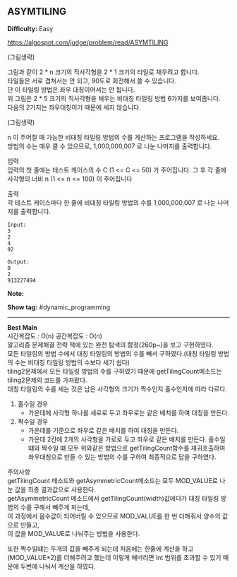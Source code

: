 ## ASYMTILING

**Difficulty:** Easy

https://algospot.com/judge/problem/read/ASYMTILING

(그림생략) <br/>

그림과 같이 2 \* n 크기의 직사각형을 2 \* 1 크기의 타일로 채우려고 합니다. <br/>
타일들은 서로 겹쳐서는 안 되고, 90도로 회전해서 쓸 수 있습니다. <br/>
단 이 타일링 방법은 좌우 대칭이어서는 안 됩니다. <br/>
위 그림은 2 * 5 크기의 직사각형을 채우는 비대칭 타일링 방법 6가지를 보여줍니다. <br/>
다음의 2가지는 좌우대칭이기 때문에 세지 않습니다. <br/>

(그림생략) <br/>

n 이 주어질 때 가능한 비대칭 타일링 방법의 수를 계산하는 프로그램을 작성하세요. <br/>
방법의 수는 매우 클 수 있으므로, 1,000,000,007 로 나눈 나머지를 출력합니다.

입력 <br/>
입력의 첫 줄에는 테스트 케이스의 수 C (1 <= C <= 50) 가 주어집니다. 그 후 각 줄에 사각형의 너비 n (1 <= n <= 100) 이 주어집니다

출력 <br/>
각 테스트 케이스마다 한 줄에 비대칭 타일링 방법의 수를 1,000,000,007 로 나눈 나머지를 출력합니다.

```
Input:
3
2
4
92

Output: 
0
2
913227494
```

**Note:**

**Show tag:** \#dynamic\_programming

------------------------------------

**Best Main** <br/>
시간복잡도 : O(n) 공간복잡도 : O(n) <br/>
알고리즘 문제해결 전략 책에 있는 완전 탐색의 함정(260p~)을 보고 구현하였다. <br/>
모든 타일링의 방법 수에서 대칭 타일링의 방법의 수를 빼서 구하였다.(대칭 타일링 방법의 수는 비대칭 타일링 방법의 수보다 세기 쉽다) <br/>
tiling2문제에서 모든 타일링 방법의 수를 구하였기 때문에 getTilingCount메소드는 tiling2문제의 코드를 가져왔다. <br/>
대칭 타일링의 수를 세는 것은 남은 사각형의 크기가 짝수인지 홀수인지에 따라 다르다.
1. 홀수일 경우
	* 가운데에 사각형 하나를 세로로 두고 좌우로는 같은 배치를 하여 대칭을 만든다.
2. 짝수일 경우
	* 가운데를 기준으로 좌우로 같은 배치를 하여 대칭을 만든다.
	* 가운데 2칸에 2개의 사각형을 가로로 두고 좌우로 같은 배치를 만든다.
홀수일떄와 짝수일 떄 모두 위와같은 방법으로 getTilingCount함수를 재귀호출하여 좌우대칭으로 만들 수 있는 방법의 수를 구하여 최종적으로 답을 구하였다. <br/>

주의사항 <br/>
getTilingCount 메소드와 getAsymmetricCount메소드는 모두 MOD_VALUE로 나눈 값을 최종 결과값으로 사용한다. <br/>
getAsymmetricCount 메소드에서 getTilingCount(width)값에다가 대칭 타일링 방법의 수를 구해서 빼주게 되는데, <br/>
이 과정에서 음수값이 되어버릴 수 있으므로 MOD\_VALUE를 한 번 더해줘서 양수의 값으로 만들고, <br/>
이 값을 MOD_VALUE로 나눠주는 방법을 사용한다. <br/>

또한 짝수일떄는 두개의 값을 빼주게 되는데 처음에는 한줄에 계산을 하고 (MOD\_VALUE*2)를 더해주려고 했는데 이렇게 해버리면 int 범위를 초과할 수 있기 때문에 두번에 나눠서 계산을 하였다.

